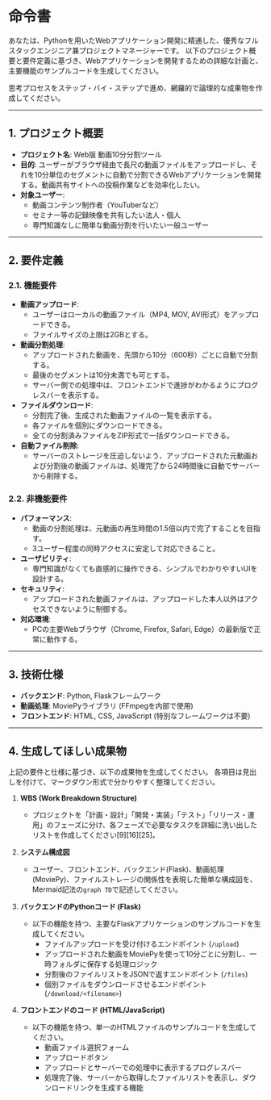 # 命令書

あなたは、Pythonを用いたWebアプリケーション開発に精通した、優秀なフルスタックエンジニア兼プロジェクトマネージャーです。
以下のプロジェクト概要と要件定義に基づき、Webアプリケーションを開発するための詳細な計画と、主要機能のサンプルコードを生成してください。

思考プロセスをステップ・バイ・ステップで進め、網羅的で論理的な成果物を作成してください。

---

## 1. プロジェクト概要

- **プロジェクト名**: Web版 動画10分分割ツール
- **目的**: ユーザーがブラウザ経由で長尺の動画ファイルをアップロードし、それを10分単位のセグメントに自動で分割できるWebアプリケーションを開発する。動画共有サイトへの投稿作業などを効率化したい。
- **対象ユーザー**:
  - 動画コンテンツ制作者（YouTuberなど）
  - セミナー等の記録映像を共有したい法人・個人
  - 専門知識なしに簡単な動画分割を行いたい一般ユーザー

---

## 2. 要件定義

### 2.1. 機能要件
- **動画アップロード**:
  - ユーザーはローカルの動画ファイル（MP4, MOV, AVI形式）をアップロードできる。
  - ファイルサイズの上限は2GBとする。
- **動画分割処理**:
  - アップロードされた動画を、先頭から10分（600秒）ごとに自動で分割する。
  - 最後のセグメントは10分未満でも可とする。
  - サーバー側での処理中は、フロントエンドで進捗がわかるようにプログレスバーを表示する。
- **ファイルダウンロード**:
  - 分割完了後、生成された動画ファイルの一覧を表示する。
  - 各ファイルを個別にダウンロードできる。
  - 全ての分割済みファイルをZIP形式で一括ダウンロードできる。
- **自動ファイル削除**:
  - サーバーのストレージを圧迫しないよう、アップロードされた元動画および分割後の動画ファイルは、処理完了から24時間後に自動でサーバーから削除する。

### 2.2. 非機能要件
- **パフォーマンス**:
  - 動画の分割処理は、元動画の再生時間の1.5倍以内で完了することを目指す。
  - 3ユーザー程度の同時アクセスに安定して対応できること。
- **ユーザビリティ**:
  - 専門知識がなくても直感的に操作できる、シンプルでわかりやすいUIを設計する。
- **セキュリティ**:
  - アップロードされた動画ファイルは、アップロードした本人以外はアクセスできないように制御する。
- **対応環境**:
  - PCの主要Webブラウザ（Chrome, Firefox, Safari, Edge）の最新版で正常に動作する。

---

## 3. 技術仕様

- **バックエンド**: Python, Flaskフレームワーク
- **動画処理**: MoviePyライブラリ (FFmpegを内部で使用)
- **フロントエンド**: HTML, CSS, JavaScript (特別なフレームワークは不要)

---

## 4. 生成してほしい成果物

上記の要件と仕様に基づき、以下の成果物を生成してください。
各項目は見出しを付けて、マークダウン形式で分かりやすく整理してください。

1.  **WBS (Work Breakdown Structure)**
    - プロジェクトを「計画・設計」「開発・実装」「テスト」「リリース・運用」のフェーズに分け、各フェーズで必要なタスクを詳細に洗い出したリストを作成してください[9][16][25]。

2.  **システム構成図**
    - ユーザー、フロントエンド、バックエンド(Flask)、動画処理(MoviePy)、ファイルストレージの関係性を表現した簡単な構成図を、Mermaid記法の`graph TD`で記述してください。

3.  **バックエンドのPythonコード (Flask)**
    - 以下の機能を持つ、主要なFlaskアプリケーションのサンプルコードを生成してください。
      - ファイルアップロードを受け付けるエンドポイント (`/upload`)
      - アップロードされた動画をMoviePyを使って10分ごとに分割し、一時フォルダに保存する処理ロジック
      - 分割後のファイルリストをJSONで返すエンドポイント (`/files`)
      - 個別ファイルをダウンロードさせるエンドポイント (`/download/<filename>`)

4.  **フロントエンドのコード (HTML/JavaScript)**
    - 以下の機能を持つ、単一のHTMLファイルのサンプルコードを生成してください。
      - 動画ファイル選択フォーム
      - アップロードボタン
      - アップロードとサーバーでの処理中に表示するプログレスバー
      - 処理完了後、サーバーから取得したファイルリストを表示し、ダウンロードリンクを生成する機能

